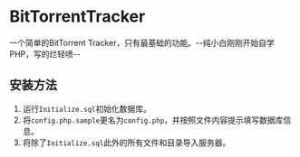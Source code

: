 # BitTorrentTracker
一个简单的BitTorrent Tracker，只有最基础的功能。--纯小白刚刚开始自学PHP，写的烂轻喷--

## 安装方法
1. 运行`Initialize.sql`初始化数据库。
2. 将`config.php.sample`更名为`config.php`，并按照文件内容提示填写数据库信息。
3. 将除了`Initialize.sql`此外的所有文件和目录导入服务器。